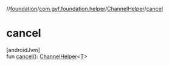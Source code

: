 //[foundation](../../../index.md)/[com.gyf.foundation.helper](../index.md)/[ChannelHelper](index.md)/[cancel](cancel.md)

# cancel

[androidJvm]\
fun [cancel](cancel.md)(): [ChannelHelper](index.md)&lt;[T](index.md)&gt;